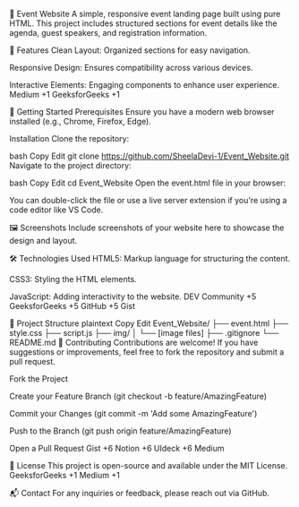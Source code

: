 🎉 Event Website
A simple, responsive event landing page built using pure HTML. This project includes structured sections for event details like the agenda, guest speakers, and registration information.

📌 Features
Clean Layout: Organized sections for easy navigation.

Responsive Design: Ensures compatibility across various devices.

Interactive Elements: Engaging components to enhance user experience.
Medium
+1
GeeksforGeeks
+1

🚀 Getting Started
Prerequisites
Ensure you have a modern web browser installed (e.g., Chrome, Firefox, Edge).

Installation
Clone the repository:

bash
Copy
Edit
git clone https://github.com/SheelaDevi-1/Event_Website.git
Navigate to the project directory:

bash
Copy
Edit
cd Event_Website
Open the event.html file in your browser:

You can double-click the file or use a live server extension if you're using a code editor like VS Code.

🖼️ Screenshots
Include screenshots of your website here to showcase the design and layout.

🛠️ Technologies Used
HTML5: Markup language for structuring the content.

CSS3: Styling the HTML elements.

JavaScript: Adding interactivity to the website.
DEV Community
+5
GeeksforGeeks
+5
GitHub
+5
Gist

📂 Project Structure
plaintext
Copy
Edit
Event_Website/
├── event.html
├── style.css
├── script.js
├── img/
│   └── [image files]
├── .gitignore
└── README.md
🤝 Contributing
Contributions are welcome! If you have suggestions or improvements, feel free to fork the repository and submit a pull request.

Fork the Project

Create your Feature Branch (git checkout -b feature/AmazingFeature)

Commit your Changes (git commit -m 'Add some AmazingFeature')

Push to the Branch (git push origin feature/AmazingFeature)

Open a Pull Request
Gist
+6
Notion
+6
UIdeck
+6
Medium

📄 License
This project is open-source and available under the MIT License.
GeeksforGeeks
+1
Medium
+1

📬 Contact
For any inquiries or feedback, please reach out via GitHub.
